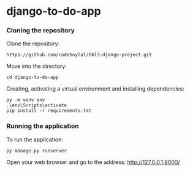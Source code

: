 # django-to-do-app

### Cloning the repository

Clone the repository:
```
https://github.com/codeboylal/hbl3-django-project.git
```

Move into the directory: 
```
cd django-to-do-app
```

Creating, activating a virtual environment and installing dependencies:
```
py -m venv env
.\env\Scripts\activate
pip install -r requirements.txt
```

### Running the application
To run the application:
```
py manage.py runserver
```

Open your web browser and go to the address: http://127.0.0.1:8000/